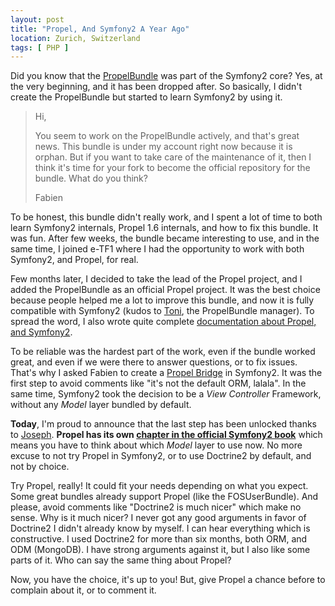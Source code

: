 ```yaml
---
layout: post
title: "Propel, And Symfony2 A Year Ago"
location: Zurich, Switzerland
tags: [ PHP ]
---
```


Did you know that the [PropelBundle](http://github.com/propelorm/PropelBundle) was part of the
Symfony2 core? Yes, at the very beginning, and it has been dropped after. So basically, I didn't
create the PropelBundle but started to learn Symfony2 by using it.

> Hi,
>
> You seem to work on the PropelBundle actively, and that's great news. This bundle is under my account right now because it is orphan. But if you want to take care of the maintenance of it, then I think it's time for your fork to become the official repository for the bundle. What do you think?
>
> Fabien

To be honest, this bundle didn't really work, and I spent a lot of time to both learn Symfony2 internals,
Propel 1.6 internals, and how to fix this bundle. It was fun. After few weeks, the bundle became interesting
to use, and in the same time, I joined e-TF1 where I had the opportunity to work with both Symfony2, and Propel,
for real.

Few months later, I decided to take the lead of the Propel project, and I added the PropelBundle as an official
Propel project. It was the best choice because people helped me a lot to improve this bundle, and now it is
fully compatible with Symfony2 (kudos to [Toni](https://github.com/havvg), the PropelBundle manager).
To spread the word, I also wrote quite complete [documentation about Propel, and Symfony2](http://www.propelorm.org/documentation/#working_with_symfony2).

To be reliable was the hardest part of the work, even if the bundle worked great, and even if we were there
to answer questions, or to fix issues. That's why I asked Fabien to create a [Propel Bridge](https://github.com/symfony/Propel1Bridge) in Symfony2. It was the first step to avoid comments like "it's not the default ORM, lalala".
In the same time, Symfony2 took the decision to be a _View Controller_ Framework, without any _Model_ layer bundled
by default.

**Today**, I'm proud to announce that the last step has been unlocked thanks to [Joseph](https://github.com/rouffj).
**Propel has its own [chapter in the official Symfony2 book](http://symfony.com/doc/master/book/propel.html)** which means you have to think about which _Model_ layer to use now.
No more excuse to not try Propel in Symfony2, or to use Doctrine2 by default, and not by choice.

Try Propel, really! It could fit your needs depending on what you expect. Some great bundles already support Propel
(like the FOSUserBundle). And please, avoid comments like "Doctrine2 is much nicer" which make no sense. Why is it much nicer?
I never got any good arguments in favor of Doctrine2 I didn't already know by myself. I can hear everything which is constructive.
I used Doctrine2 for more than six months, both ORM, and ODM (MongoDB). I have strong arguments against it, but I also
like some parts of it. Who can say the same thing about Propel?

Now, you have the choice, it's up to you! But, give Propel a chance before to complain about it, or to comment it.
